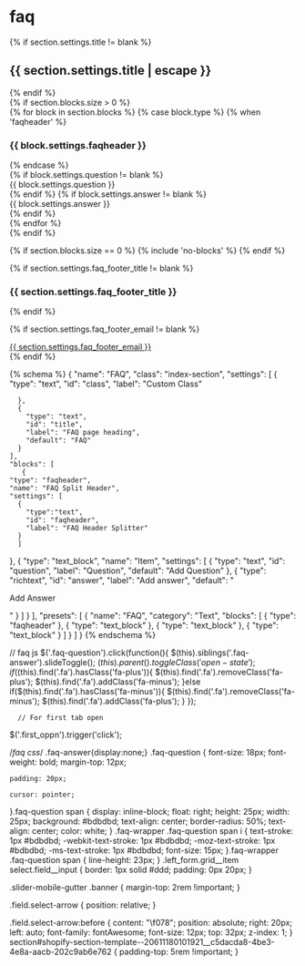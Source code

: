 # faq


  <!--/ By dfeault the answers are hidden and jquery used below will toggle on click-->
<div class="full-fq {{ section.settings.class }}">
 {% if section.settings.title != blank %}
      <div class="page-width">
        <div class="title-holder">
          <h2>{{ section.settings.title | escape }}</h2>
        </div>
      </div>
  {% endif %}

<div class=" page-width" data-section-id="{{ section.id }}">
  {% if section.blocks.size > 0 %}
    <div class="faq-wrapper">
        {% for block in section.blocks %}
            {% case block.type %}
          {% when 'faqheader' %}
          <h3 class="faq_page_subheader">{{ block.settings.faqheader }}</h3>
           {% endcase %}
          <div class="faq--{{ block.id }}" {{ block.shopify_attributes }}>
            <div class="faq-individual">
              {% if block.settings.question != blank %}
              <div class="faq-question {% if forloop.index == 1 %} first_oppn {% endif %}">{{ block.settings.question }} <span><i class="fa fa-plus"></i></span></div>
              {% endif %}
              {% if block.settings.answer != blank %}
                <div class="faq-answer">{{ block.settings.answer }}</div>
              {% endif %}
            </div>
          </div>
        {% endfor %}
    </div>
  {% endif %}

  {% if section.blocks.size == 0 %}
    {% include 'no-blocks' %}
  {% endif %}
  <!--/ Extra info to showcase like if you don't find contact us to this email address -->
  {% if section.settings.faq_footer_title != blank %}
  	<div class="faq-footer-title"><h3>{{ section.settings.faq_footer_title }}</h3></div>
  {% endif %}
  
  {% if section.settings.faq_footer_email != blank %}
  	<div class="faq-footer-email"><a href="mailto:{{ section.settings.faq_footer_email }}">{{ section.settings.faq_footer_email }}</a></div>
  {% endif %}
  
</div>
</div>
{% schema %}
  {
    "name": "FAQ",
    "class": "index-section",
    "settings": [
      {
        "type": "text",
        "id": "class",
        "label": "Custom Class"
 
      },
      {
        "type": "text",
        "id": "title",
        "label": "FAQ page heading",
        "default": "FAQ"
      }
    ],
    "blocks": [
       {
    "type": "faqheader",
	"name": "FAQ Split Header",
	"settings": [
	  {
	    "type":"text",
		"id": "faqheader",
		"label": "FAQ Header Splitter"
	  }
      ]
  },
      {
        "type": "text_block",
        "name": "Item",
        "settings": [
          {
            "type": "text",
            "id": "question",
            "label": "Question",
            "default": "Add Question"
          },
          {
            "type": "richtext",
            "id": "answer",
            "label": "Add answer",
            "default": "<p>Add Answer</p>"
          }
        ]
      }
    ],
    "presets": [
      {
        "name": "FAQ",
        "category": "Text",
        "blocks": [
          {
            "type": "faqheader"
          },
          {
            "type": "text_block"
          },
          {
            "type": "text_block"
          },
          {
            "type": "text_block"
          }
        ]
      }
    ]
  }
{% endschema %}

   // faq js
  $('.faq-question').click(function(){
  $(this).siblings('.faq-answer').slideToggle();
    $(this).parent().toggleClass('open-state');
    if($(this).find('.fa').hasClass('fa-plus')){
      $(this).find('.fa').removeClass('fa-plus');
      $(this).find('.fa').addClass('fa-minus');
    }else if($(this).find('.fa').hasClass('fa-minus')){
      $(this).find('.fa').removeClass('fa-minus');
      $(this).find('.fa').addClass('fa-plus');
    }
});

      // For first tab open
   $('.first_oppn').trigger('click');

/*faq css*/
.faq-answer{display:none;}
  .faq-question {
    font-size: 18px;
    font-weight: bold;
    margin-top: 12px;
    
    padding: 20px;
    
    cursor: pointer;
}.faq-question span {
    display: inline-block;
    float: right;
    height: 25px;
    width: 25px;
    background: #bdbdbd;
    text-align: center;
    border-radius: 50%;
    text-align: center;
    color: white;
}
.faq-wrapper .faq-question span i {
   text-stroke: 1px #bdbdbd;
   -webkit-text-stroke: 1px #bdbdbd;
   -moz-text-stroke: 1px #bdbdbd;
   -ms-text-stroke: 1px #bdbdbd;
   font-size: 15px;
}.faq-wrapper .faq-question span {
   line-height: 23px;
}
.left_form.grid__item select.field__input {
    border: 1px solid #ddd;
    padding: 0px 20px;
}

.slider-mobile-gutter .banner {
    margin-top: 2rem !important;
}


.field.select-arrow {
    position: relative;
}

.field.select-arrow:before {
    content: "\f078";
    position: absolute;
    right: 20px;
    left: auto;
    font-family: fontAwesome;
    font-size: 12px;
    top: 32px;
    z-index: 1;
}
section#shopify-section-template--20611180101921__c5dacda8-4be3-4e8a-aacb-202c9ab6e762 {
    padding-top: 5rem !important;
}
